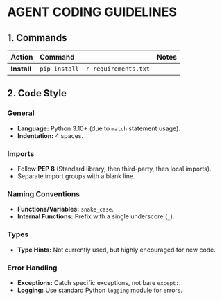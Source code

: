 # AGENT CODING GUIDELINES

## 1. Commands

| Action | Command | Notes |
| :--- | :--- | :--- |
| **Install** | `pip install -r requirements.txt` | |

## 2. Code Style

### General
- **Language:** Python 3.10+ (due to `match` statement usage).
- **Indentation:** 4 spaces.

### Imports
- Follow **PEP 8** (Standard library, then third-party, then local imports).
- Separate import groups with a blank line.

### Naming Conventions
- **Functions/Variables:** `snake_case`.
- **Internal Functions:** Prefix with a single underscore (`_`).

### Types
- **Type Hints:** Not currently used, but highly encouraged for new code.

### Error Handling
- **Exceptions:** Catch specific exceptions, not bare `except:`.
- **Logging:** Use standard Python `logging` module for errors.
